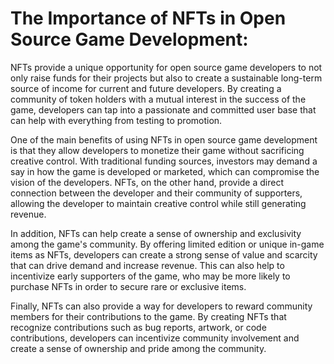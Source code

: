 # The Importance of NFTs in Open Source Game Development:

NFTs provide a unique opportunity for open source game developers to not only raise funds for their projects but also to create a sustainable long-term source of income for current and future developers. By creating a community of token holders with a mutual interest in the success of the game, developers can tap into a passionate and committed user base that can help with everything from testing to promotion.

One of the main benefits of using NFTs in open source game development is that they allow developers to monetize their game without sacrificing creative control. With traditional funding sources, investors may demand a say in how the game is developed or marketed, which can compromise the vision of the developers. NFTs, on the other hand, provide a direct connection between the developer and their community of supporters, allowing the developer to maintain creative control while still generating revenue.

In addition, NFTs can help create a sense of ownership and exclusivity among the game's community. By offering limited edition or unique in-game items as NFTs, developers can create a strong sense of value and scarcity that can drive demand and increase revenue. This can also help to incentivize early supporters of the game, who may be more likely to purchase NFTs in order to secure rare or exclusive items.

Finally, NFTs can also provide a way for developers to reward community members for their contributions to the game. By creating NFTs that recognize contributions such as bug reports, artwork, or code contributions, developers can incentivize community involvement and create a sense of ownership and pride among the community.
